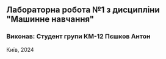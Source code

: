 ## Лабораторна робота №1 з дисципліни "Машинне навчання"
### Виконав: Студент групи КМ-12 Пєшков Антон

Київ, 2024